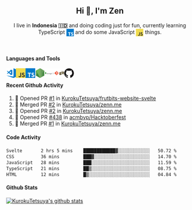 <h2 align="center"> Hi 👋, I'm Zen</h2>
<p align="center">I live in <b>Indonesia 🇮🇩</b> and doing coding just for fun, currently learning TypeScript <img align="center" alt="Typescript" width="20px" src="https://raw.githubusercontent.com/github/explore/78df643247d429f6cc873026c0622819ad797942/topics/typescript/typescript.png" /> and do some JavaScript <img align="center" alt="JavaScript" width="20px" src="https://raw.githubusercontent.com/github/explore/80688e429a7d4ef2fca1e82350fe8e3517d3494d/topics/javascript/javascript.png" /> things.</p>

<br />

#### Languages and Tools

<img align="left" alt="Visual Studio Code" width="26px" src="https://raw.githubusercontent.com/github/explore/80688e429a7d4ef2fca1e82350fe8e3517d3494d/topics/visual-studio-code/visual-studio-code.png" />
<img align="left" alt="JavaScript" width="26px" src="https://raw.githubusercontent.com/github/explore/80688e429a7d4ef2fca1e82350fe8e3517d3494d/topics/javascript/javascript.png" />
<img align="left" alt="Typescript" width="26px" src="https://raw.githubusercontent.com/github/explore/78df643247d429f6cc873026c0622819ad797942/topics/typescript/typescript.png" /><img align="left" alt="Node.js" width="26px" src="https://raw.githubusercontent.com/github/explore/80688e429a7d4ef2fca1e82350fe8e3517d3494d/topics/nodejs/nodejs.png" />
<img align="left" alt="MongoDB" width="26px" src="https://raw.githubusercontent.com/github/explore/80688e429a7d4ef2fca1e82350fe8e3517d3494d/topics/mongodb/mongodb.png" />
<img align="left" alt="Git" width="26px" src="https://raw.githubusercontent.com/github/explore/80688e429a7d4ef2fca1e82350fe8e3517d3494d/topics/git/git.png" />
<img align="left" alt="GitHub" width="26px" src="https://raw.githubusercontent.com/github/explore/78df643247d429f6cc873026c0622819ad797942/topics/github/github.png" />


<br/>

#### Recent Github Activity

<!--START_SECTION:activity-->
1. 💪 Opened PR [#1](https://github.com/KurokuTetsuya/frutbits-website-svelte/pull/1) in [KurokuTetsuya/frutbits-website-svelte](https://github.com/KurokuTetsuya/frutbits-website-svelte)
2. 🎉 Merged PR [#2](https://github.com/KurokuTetsuya/zenn.me/pull/2) in [KurokuTetsuya/zenn.me](https://github.com/KurokuTetsuya/zenn.me)
3. 💪 Opened PR [#2](https://github.com/KurokuTetsuya/zenn.me/pull/2) in [KurokuTetsuya/zenn.me](https://github.com/KurokuTetsuya/zenn.me)
4. 💪 Opened PR [#438](https://github.com/acmbvp/Hacktoberfest/pull/438) in [acmbvp/Hacktoberfest](https://github.com/acmbvp/Hacktoberfest)
5. 🎉 Merged PR [#1](https://github.com/KurokuTetsuya/zenn.me/pull/1) in [KurokuTetsuya/zenn.me](https://github.com/KurokuTetsuya/zenn.me)
<!--END_SECTION:activity-->


#### Code Activity

<!--START_SECTION:waka-->
```text
Svelte       2 hrs 5 mins    ████████████▓░░░░░░░░░░░░   50.72 % 
CSS          36 mins         ███▓░░░░░░░░░░░░░░░░░░░░░   14.70 % 
JavaScript   28 mins         ███░░░░░░░░░░░░░░░░░░░░░░   11.59 % 
TypeScript   21 mins         ██▒░░░░░░░░░░░░░░░░░░░░░░   08.75 % 
HTML         12 mins         █▒░░░░░░░░░░░░░░░░░░░░░░░   04.84 % 
```
<!--END_SECTION:waka-->

#### Github Stats

[![KurokuTetsuya's github stats](https://github-readme-stats.vercel.app/api?username=kurokutetsuya&show_icons=true&count_private=true&include_all_commits=true&hide_title=true)](https://github.com/anuraghazra/github-readme-stats)
